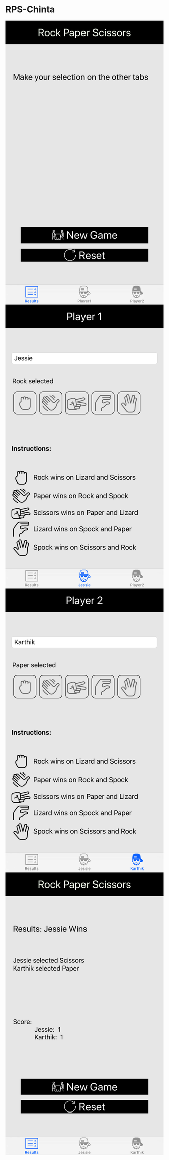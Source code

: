 # RPS-Chinta

![alt text](https://raw.githubusercontent.com/crskarthik/RPS-Chinta/master/screenshots/Simulator%20Screen%20Shot%20-%20iPhone%208%20Plus%20-%202018-02-20%20at%2016.33.18.png)
![alt text](https://raw.githubusercontent.com/crskarthik/RPS-Chinta/master/screenshots/Simulator%20Screen%20Shot%20-%20iPhone%208%20Plus%20-%202018-02-20%20at%2016.33.31.png)
![alt text](https://raw.githubusercontent.com/crskarthik/RPS-Chinta/master/screenshots/Simulator%20Screen%20Shot%20-%20iPhone%208%20Plus%20-%202018-02-20%20at%2016.33.42.png)
![alt text](https://raw.githubusercontent.com/crskarthik/RPS-Chinta/master/screenshots/Simulator%20Screen%20Shot%20-%20iPhone%208%20Plus%20-%202018-02-20%20at%2016.34.14.png)
